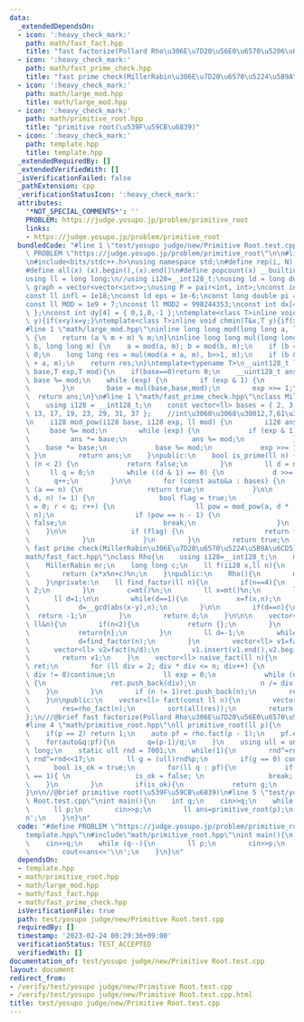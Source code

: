 ```yaml
---
data:
  _extendedDependsOn:
  - icon: ':heavy_check_mark:'
    path: math/fast_fact.hpp
    title: "fast factorize(Pollard Rho\u306E\u7D20\u56E0\u6570\u5206\u89E3)"
  - icon: ':heavy_check_mark:'
    path: math/fast_prime_check.hpp
    title: "fast prime check(MillerRabin\u306E\u7D20\u6570\u5224\u5B9A\u6CD5)"
  - icon: ':heavy_check_mark:'
    path: math/large_mod.hpp
    title: math/large_mod.hpp
  - icon: ':heavy_check_mark:'
    path: math/primitive_root.hpp
    title: "primitive root(\u539F\u59CB\u6839)"
  - icon: ':heavy_check_mark:'
    path: template.hpp
    title: template.hpp
  _extendedRequiredBy: []
  _extendedVerifiedWith: []
  _isVerificationFailed: false
  _pathExtension: cpp
  _verificationStatusIcon: ':heavy_check_mark:'
  attributes:
    '*NOT_SPECIAL_COMMENTS*': ''
    PROBLEM: https://judge.yosupo.jp/problem/primitive_root
    links:
    - https://judge.yosupo.jp/problem/primitive_root
  bundledCode: "#line 1 \"test/yosupo judge/new/Primitive Root.test.cpp\"\n#define\
    \ PROBLEM \"https://judge.yosupo.jp/problem/primitive_root\"\n\n#line 1 \"template.hpp\"\
    \n#include<bits/stdc++.h>\nusing namespace std;\n#define rep(i, N)  for(int i=0;i<(N);i++)\n\
    #define all(x) (x).begin(),(x).end()\n#define popcount(x) __builtin_popcount(x)\n\
    using ll = long long;\n//using i128=__int128_t;\nusing ld = long double;\nusing\
    \ graph = vector<vector<int>>;\nusing P = pair<int, int>;\nconst int inf = 1e9;\n\
    const ll infl = 1e18;\nconst ld eps = 1e-6;\nconst long double pi = acos(-1);\n\
    const ll MOD = 1e9 + 7;\nconst ll MOD2 = 998244353;\nconst int dx[4] = { 1,0,-1,0\
    \ };\nconst int dy[4] = { 0,1,0,-1 };\ntemplate<class T>inline void chmax(T&x,T\
    \ y){if(x<y)x=y;}\ntemplate<class T>inline void chmin(T&x,T y){if(x>y)x=y;}\n\
    #line 1 \"math/large_mod.hpp\"\ninline long long mod(long long a, long long m)\
    \ {\n    return (a % m + m) % m;\n}\ninline long long mul(long long a, long long\
    \ b, long long m) {\n    a = mod(a, m); b = mod(b, m);\n    if (b == 0) return\
    \ 0;\n    long long res = mul(mod(a + a, m), b>>1, m);\n    if (b & 1) res = mod(res\
    \ + a, m);\n    return res;\n}\ntemplate<typename T>\n__uint128_t large_modpow(T\
    \ base,T exp,T mod){\n    if(base==0)return 0;\n    __uint128_t ans = 1;\n   \
    \ base %= mod;\n    while (exp) {\n        if (exp & 1) {\n            ans = mul(ans,base,mod);\n\
    \        }\n        base = mul(base,base,mod);\n        exp >>= 1;\n    }\n  \
    \  return ans;\n}\n#line 1 \"math/fast_prime_check.hpp\"\nclass MillerRabin {\n\
    \    using i128 = __int128_t;\n    const vector<ll> bases = { 2, 3, 5, 7, 11,\
    \ 13, 17, 19, 23, 29, 31, 37 };    //int\u3060\u3068\u30012,7,61\u3067\u5341\u5206\
    \n    i128 mod_pow(i128 base, i128 exp, ll mod) {\n        i128 ans = 1;\n   \
    \     base %= mod;\n        while (exp) {\n            if (exp & 1) {\n      \
    \          ans *= base;\n                ans %= mod;\n            }\n        \
    \    base *= base;\n            base %= mod;\n            exp >>= 1;\n       \
    \ }\n        return ans;\n    }\npublic:\n    bool is_prime(ll n) {\n        if\
    \ (n < 2) {\n            return false;\n        }\n        ll d = n - 1;\n   \
    \     ll q = 0;\n        while ((d & 1) == 0) {\n            d >>= 1;\n      \
    \      q++;\n        }\n\n        for (const auto&a : bases) {\n            if\
    \ (a == n) {\n                return true;\n            }\n\n            if (mod_pow(a,\
    \ d, n) != 1) {\n                bool flag = true;\n                for (ll r\
    \ = 0; r < q; r++) {\n                    ll pow = mod_pow(a, d * (1ll << r),\
    \ n);\n                    if (pow == n - 1) {\n                        flag =\
    \ false;\n                        break;\n                    }\n            \
    \    }\n\n                if (flag) {\n                    return false;\n   \
    \             }\n            }\n        }\n        return true;\n    }\n};\n///@brief\
    \ fast prime check(MillerRabin\u306E\u7D20\u6570\u5224\u5B9A\u6CD5)\n#line 3 \"\
    math/fast_fact.hpp\"\nclass Rho{\n    using i128=__int128_t;\n    mt19937 mt;\n\
    \    MillerRabin mr;\n    long long c;\n    ll f(i128 x,ll n){\n        x%=n;\n\
    \        return (x*x%n+c)%n;\n    }\npublic:\n    Rho(){\n        mt.seed(clock());\n\
    \    }\nprivate:\n    ll find_factor(ll n){\n        if(n==4){\n            return\
    \ 2;\n        }\n        c=mt()%n;\n        ll x=mt()%n;\n        ll y=x;\n  \
    \      ll d=1;\n\n        while(d==1){\n            x=f(x,n);\n            y=f(f(y,n),n);\n\
    \            d=__gcd(abs(x-y),n);\n        }\n\n        if(d==n){\n          \
    \  return -1;\n        }\n        return d;\n    }\n\n\n    vector<ll> rho_fact(const\
    \ ll&n){\n        if(n<2){\n            return {};\n        }\n        if(mr.is_prime(n)){\n\
    \            return{n};\n        }\n        ll d=-1;\n        while(d==-1){\n\
    \            d=find_factor(n);\n        }\n        vector<ll> v1=fact(d);\n  \
    \      vector<ll> v2=fact(n/d);\n        v1.insert(v1.end(),v2.begin(),v2.end());\n\
    \        return v1;\n    }\n    vector<ll> naive_fact(ll n){\n        vector<ll>\
    \ ret;\n        for (ll div = 2; div * div <= n; div++) {\n            if (n %\
    \ div != 0)continue;\n            ll exp = 0;\n            while (n % div == 0)\
    \ {\n                ret.push_back(div);\n                n /= div;\n        \
    \    }\n        }\n        if (n != 1)ret.push_back(n);\n        return ret;\n\
    \    }\n\npublic:\n    vector<ll> fact(const ll n){\n        vector<ll> res;\n\
    \        res=rho_fact(n);\n        sort(all(res));\n        return res;\n    }\n\
    };\n///@brief fast factorize(Pollard Rho\u306E\u7D20\u56E0\u6570\u5206\u89E3)\n\
    #line 4 \"math/primitive_root.hpp\"\nll primitive_root(ll p){\n    Rho rho;\n\
    \    if(p == 2) return 1;\n    auto pf = rho.fact(p - 1);\n    pf.erase(unique(all(pf)),pf.end());\n\
    \    for(auto&q:pf){\n        q=(p-1)/q;\n    }\n    using ull = unsigned long\
    \ long;\n    static ull rnd = 7001;\n    while(1){\n        rnd^=rnd<<13; rnd^=rnd>>7;\
    \ rnd^=rnd<<17;\n        ll g = (ull)rnd%p;\n        if(g == 0) continue;\n  \
    \      bool is_ok = true;\n        for(ll q : pf){\n            if(large_modpow(g,q,p)\
    \ == 1){ \n                is_ok = false; \n                break; \n        \
    \    }\n        }\n        if(is_ok){\n            return g;\n        }\n    }\n\
    }\n\n//@brief primitive root(\u539F\u59CB\u6839)\n#line 5 \"test/yosupo judge/new/Primitive\
    \ Root.test.cpp\"\nint main(){\n    int q;\n    cin>>q;\n    while (q--){\n  \
    \      ll p;\n        cin>>p;\n        ll ans=primitive_root(p);\n        cout<<ans<<'\\\
    n';\n    }\n}\n"
  code: "#define PROBLEM \"https://judge.yosupo.jp/problem/primitive_root\"\n\n#include\"\
    template.hpp\"\n#include\"math/primitive_root.hpp\"\nint main(){\n    int q;\n\
    \    cin>>q;\n    while (q--){\n        ll p;\n        cin>>p;\n        ll ans=primitive_root(p);\n\
    \        cout<<ans<<'\\n';\n    }\n}\n"
  dependsOn:
  - template.hpp
  - math/primitive_root.hpp
  - math/large_mod.hpp
  - math/fast_fact.hpp
  - math/fast_prime_check.hpp
  isVerificationFile: true
  path: test/yosupo judge/new/Primitive Root.test.cpp
  requiredBy: []
  timestamp: '2023-02-24 00:29:36+09:00'
  verificationStatus: TEST_ACCEPTED
  verifiedWith: []
documentation_of: test/yosupo judge/new/Primitive Root.test.cpp
layout: document
redirect_from:
- /verify/test/yosupo judge/new/Primitive Root.test.cpp
- /verify/test/yosupo judge/new/Primitive Root.test.cpp.html
title: test/yosupo judge/new/Primitive Root.test.cpp
---
```

